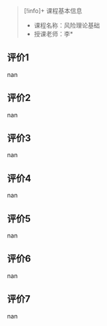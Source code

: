 >[!info]+ 课程基本信息
>
> - 课程名称：风险理论基础
> - 授课老师：李*

## 评价1

nan
## 评价2

nan
## 评价3

nan
## 评价4

nan
## 评价5

nan
## 评价6

nan
## 评价7

nan
